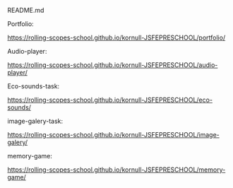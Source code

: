 
README.md


Portfolio:

https://rolling-scopes-school.github.io/kornull-JSFEPRESCHOOL/portfolio/

Audio-player:

https://rolling-scopes-school.github.io/kornull-JSFEPRESCHOOL/audio-player/

Eco-sounds-task:

https://rolling-scopes-school.github.io/kornull-JSFEPRESCHOOL/eco-sounds/

image-galery-task:

https://rolling-scopes-school.github.io/kornull-JSFEPRESCHOOL/image-galery/

memory-game:

https://rolling-scopes-school.github.io/kornull-JSFEPRESCHOOL/memory-game/
